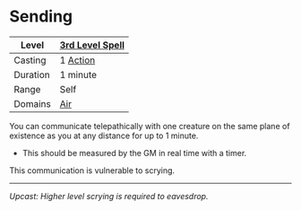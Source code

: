 # Sending

| Level    | [3rd Level Spell](3rd%20Level%20Spells.md)        |
| -------- | --------------------------------------------------- |
| Casting  | 1 [Action](../../../../Game%20Procedures/Action.md) |
| Duration | 1 minute                                            |
| Range    | Self                                                |
| Domains  | [Air](../../../Spell%20Domains/Air.md)              |

You can communicate telepathically with one creature on the same plane of existence as you at any distance for up to 1 minute.

- This should be measured by the GM in real time with a timer.

This communication is vulnerable to scrying.

---
*Upcast: Higher level scrying is required to eavesdrop.*
